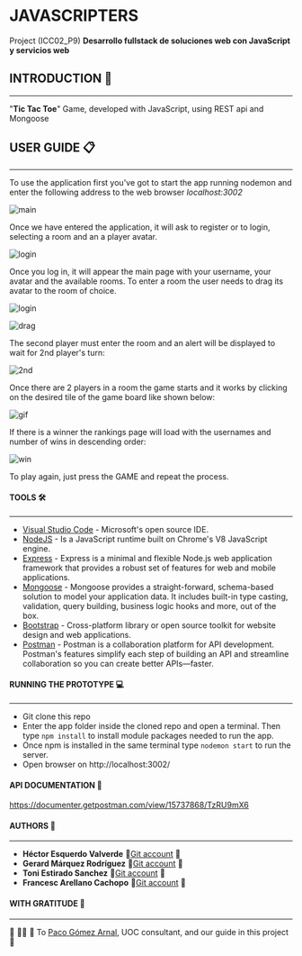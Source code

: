 # JAVASCRIPTERS
Project (ICC02_P9) **Desarrollo fullstack de soluciones web con JavaScript y servicios web**

## INTRODUCTION :rocket:
***
"__Tic Tac Toe__" Game, developed with JavaScript, using REST api and Mongoose

## USER GUIDE :clipboard:
***
To use the application first you've got to start the app running nodemon and enter the following address to the web browser *localhost:3002*


![main](https://github.com/farellanoc/P9-JAVASCRIPTERS/blob/main/images/1.reglog.png)

Once we have entered the application, it will ask to register or to login, selecting a room and an a player avatar.


![login](https://github.com/farellanoc/P9-JAVASCRIPTERS/blob/main/images/2.login.png)


Once you log in, it will appear the main page with your username, your avatar and the available rooms. To enter a room the user needs to drag its avatar to the room of choice.

![login](https://github.com/farellanoc/P9-JAVASCRIPTERS/blob/main/images/3.mainpage.png)


![drag](https://github.com/farellanoc/P9-JAVASCRIPTERS/blob/main/images/4.draganddrop.png)

The second player must enter the room and an alert will be displayed to wait for 2nd player's turn:


![2nd](https://github.com/farellanoc/P9-JAVASCRIPTERS/blob/main/images/5.2ndplayer.png)

Once there are 2 players in a room the game starts and it works by clicking on the desired tile of the game board like shown below:


![gif](https://github.com/farellanoc/P9-JAVASCRIPTERS/blob/main/images/gif.gif)


If there is a winner the rankings page will load with the usernames and number of wins in descending order:


![win](https://github.com/farellanoc/P9-JAVASCRIPTERS/blob/main/images/6.win.png)


To play again, just press the GAME and repeat the process.


#### TOOLS :hammer_and_wrench:
***
- [Visual Studio Code](https://www.eclipse.org) - Microsoft's open source IDE.
- [NodeJS](https://nodejs.org/en/) - Is a JavaScript runtime built on Chrome's V8 JavaScript engine.
- [Express](https://expressjs.com/) - Express is a minimal and flexible Node.js web application framework that provides a robust set of features for web and mobile applications.
- [Mongoose](https://mongoosejs.com/) - Mongoose provides a straight-forward, schema-based solution to model your application data. It includes built-in type casting, validation, query building, business logic hooks and more, out of the box.
- [Bootstrap](https://getbootstrap.com/) - Cross-platform library or open source toolkit for website design and web applications.
- [Postman](https://www.postman.com/) - Postman is a collaboration platform for API development. Postman's features simplify each step of building an API and streamline collaboration so you can create better APIs—faster.

#### RUNNING THE PROTOTYPE :computer:
***
- Git clone this repo
- Enter the app folder inside the cloned repo and open a terminal. Then type ```npm install``` to install module packages needed to run the app.
- Once npm is installed in the same terminal type ```nodemon start``` to run the server.
- Open browser on http://localhost:3002/

#### API DOCUMENTATION :bookmark_tabs:

https://documenter.getpostman.com/view/15737868/TzRU9mX6

#### AUTHORS :monkey:
***
- __Héctor Esquerdo Valverde__            🐛[Git account](https://github.com/hectoresquerdo) 🐛
- __Gerard Márquez Rodríguez__            🐛[Git account](https://github.com/gmarquezro) 🐛
- __Toni Estirado Sanchez__               🐛[Git account](https://github.com/testirado) 🐛
- __Francesc Arellano Cachopo__           🐛[Git account](https://github.com/aretek88) 🐛

#### WITH GRATITUDE :tada:
***
:hammer: :wrench::hammer: :wrench: To [Paco Gómez Arnal](https://www.youtube.com/c/PacoGomez), UOC consultant, and our guide in this project :hammer: 
